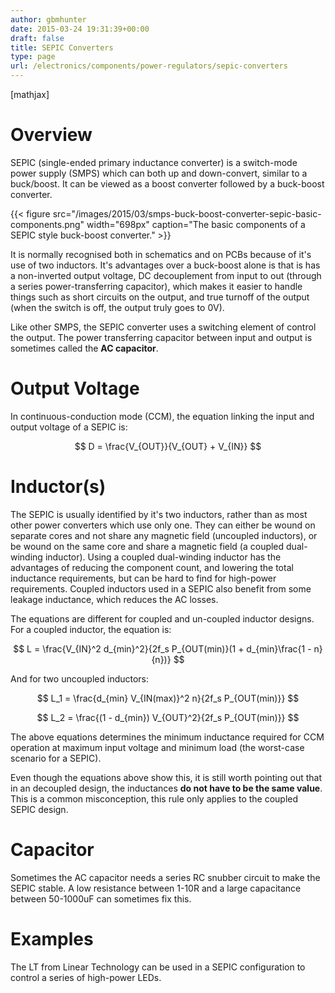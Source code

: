 ```yaml
---
author: gbmhunter
date: 2015-03-24 19:31:39+00:00
draft: false
title: SEPIC Converters
type: page
url: /electronics/components/power-regulators/sepic-converters
---
```


[mathjax]

# Overview

SEPIC (single-ended primary inductance converter) is a switch-mode power supply (SMPS) which can both up and down-convert, similar to a buck/boost. It can be viewed as a boost converter followed by a buck-boost converter.

{{< figure src="/images/2015/03/smps-buck-boost-converter-sepic-basic-components.png" width="698px" caption="The basic components of a SEPIC style buck-boost converter."  >}}

It is normally recognised both in schematics and on PCBs because of it's use of two inductors. It's advantages over a buck-boost alone is that is has a non-inverted output voltage, DC decouplement from input to out (through a series power-transferring capacitor), which makes it easier to handle things such as short circuits on the output, and true turnoff of the output (when the switch is off, the output truly goes to 0V).

Like other SMPS, the SEPIC converter uses a switching element of control the output. The power transferring capacitor between input and output is sometimes called the **AC capacitor**.

# Output Voltage

In continuous-conduction mode (CCM), the equation linking the input and output voltage of a SEPIC is:

$$ D = \frac{V_{OUT}}{V_{OUT} + V_{IN}} $$

# Inductor(s)

The SEPIC is usually identified by it's two inductors, rather than as most other power converters which use only one. They can either be wound on separate cores and not share any magnetic field (uncoupled inductors), or be wound on the same core and share a magnetic field (a coupled dual-winding inductor). Using a coupled dual-winding inductor has the advantages of reducing the component count, and lowering the total inductance requirements, but can be hard to find for high-power requirements. Coupled inductors used in a SEPIC also benefit from some leakage inductance, which reduces the AC losses.

The equations are different for coupled and un-coupled inductor designs. For a coupled inductor, the equation is:

$$ L = \frac{V_{IN}^2 d_{min}^2}{2f_s P_{OUT(min)}(1 + d_{min}\frac{1 - n}{n})} $$

And for two uncoupled inductors:

$$ L_1 = \frac{d_{min} V_{IN(max)}^2 n}{2f_s P_{OUT(min)}} $$

$$ L_2 = \frac{(1 - d_{min}) V_{OUT}^2}{2f_s P_{OUT(min)}} $$

The above equations determines the minimum inductance required for CCM operation at maximum input voltage and minimum load (the worst-case scenario for a SEPIC).

Even though the equations above show this, it is still worth pointing out that in an decoupled design, the inductances **do not have to be the same value**. This is a common misconception, this rule only applies to the coupled SEPIC design.

# Capacitor

Sometimes the AC capacitor needs a series RC snubber circuit to make the SEPIC stable. A low resistance between 1-10R and a large capacitance between 50-1000uF can sometimes fix this.

# Examples

The LT from Linear Technology can be used in a SEPIC configuration to control a series of high-power LEDs.
